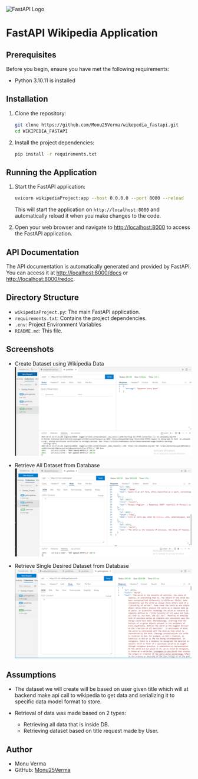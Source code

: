 
![FastAPI Logo](https://fastapi.tiangolo.com/img/logo-margin/logo-teal.png)

# FastAPI Wikipedia Application

## Prerequisites

Before you begin, ensure you have met the following requirements:

- Python 3.10.11 is installed

## Installation

1. Clone the repository:

    ```bash
    git clone https://github.com/Monu25Verma/wikepedia_fastapi.git
    cd WIKIPEDIA_FASTAPI
    ```

2. Install the project dependencies:

    ```bash
    pip install -r requirements.txt
    ```

## Running the Application

1. Start the FastAPI application:

    ```bash
    uvicorn wikipediaProject:app --host 0.0.0.0 --port 8000 --reload
    ```

    This will start the application on `http://localhost:8000` and automatically reload it when you make changes to the code.

2. Open your web browser and navigate to [http://localhost:8000](http://localhost:8000) to access the FastAPI application.

## API Documentation

The API documentation is automatically generated and provided by FastAPI. You can access it at [http://localhost:8000/docs](http://localhost:8000/docs) or [http://localhost:8000/redoc](http://localhost:8000/redoc).

## Directory Structure

- `wikipediaProject.py`: The main FastAPI application.
- `requirements.txt`: Contains the project dependencies.
- `.env`: Project Environment Variables
- `README.md`: This file.

## Screenshots
- Create Dataset using Wikipedia Data
![Create Dataset](images\postinput1.png)


- Retrieve All Dataset from Database
![Retrieve All Dataset](images\getall_data3.jpg)


- Retrieve Single Desired Dataset from Database
![Retrieve Single Dataset](images\get_singledata.png)

## Assumptions

- The dataset we will create will be based on user given title which will at backend make api call to wikipedia to get data and serializing it to specific data model format to store.

- Retrieval of data was made based on 2 types:
    - Retrieving all data that is inside DB.
    - Retrieving dataset based on title request made by User.

## Author

- Monu Verma
- GitHub: [Monu25Verma](https://github.com/Monu25Verma)